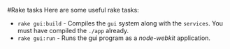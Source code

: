 #Rake tasks
Here are some useful rake tasks:

  * `rake gui:build` - Compiles the `gui` system along with the `services`. You must have compiled the `./app` already.
  * `rake gui:run` - Runs the gui program as a *node-webkit* application.
